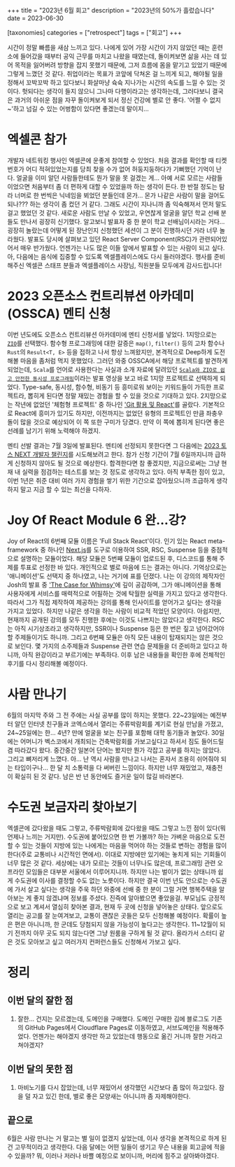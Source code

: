 +++
title = "2023년 6월 회고"
description = "2023년의 50%가 흘렀습니다"
date = 2023-06-30

[taxonomies]
categories = ["retrospect"]
tags = ["회고"]
+++

시간이 정말 빠름을 새삼 느끼고 있다. 나에게 있어 가장 시간이 가지 않았던 때는 훈련소에 들어갔을 때부터 공익 근무를 마치고 나왔을 때였는데, 돌이켜보면 삶을 사는 데 있어 목적을 잃어버려 방향을 잡지 못했기 때문에, 그저 흐름에 몸을 맡기고 있었기 때문에 그렇게 느꼈던 것 같다. 취업이라는 목표가 코앞에 닥쳐온 걸 느끼게 되고, 해야될 일을 정해서 꼬박꼬박 하고 있다보니 화살마냥 슉슉 지나가는 시간의 속도를 느낄 수 있는 것이다. 헛되다는 생각이 들지 않으니 그나마 다행이라고는 생각하는데, 그러다보니 결국은 과거의 아쉬운 점을 자꾸 돌이켜보게 되서 정신 건강에 별로 안 좋다. '어쩔 수 없지~'하고 넘길 수 있는 어벙함이 있다면 좋겠는데 말이지...
<!-- more -->

# 엑셀콘 참가
개발자 네트워킹 행사인 엑셀콘에 운좋게 참여할 수 있었다. 처음 결과를 확인할 때 티켓 번호가 어디 적혀있었는지를 당최 찾을 수가 없어 허둥지둥하다가 기뻐했던 기억이 난다. 얼굴을 이미 알던 사람들한테도 뭔가 말을 못 걸겠는 게... 아예 서로 모르는 사람들이었으면 처음부터 좀 더 편하게 대할 수 있었을까 하는 생각이 든다. 한 반절 정도는 탐라 너머로 한 번씩은 닉네임을 뵈었던 분들인데 몬가... 몬가 나같은 사람이 말을 걸어도 되나??? 하는 생각이 좀 컸던 거 같다. 그래도 시간이 지나니까 좀 익숙해져서 먼저 말도 걸고 했었던 것 같다. 새로운 사람도 만날 수 있었고, 우연찮게 얼굴을 알던 학교 선배 분들도 만나서 굉장히 신기했다. 알고보니 발표자 중 한 분이 학교 선배님이시라는 거다... 굉장히 놀랐는데 어떻게 된 장난인지 신청했던 세션이 그 분이 진행하시던 거라 너무 놀라웠다. 발표도 당시에 살펴보고 있던 React Server Component(RSC)가 관련되어있어서 매우 반가웠다. 언젠가는 나도 많은 이들 앞에서 발표할 수 있는 사람이 되고 싶다. 아, 다음에는 음식에 집중할 수 있도록 엑셀플레이스에도 다시 들러야겠다. 행사를 준비해주신 엑셀콘 스태프 분들과 엑셀플레이스 사장님, 직원분들 모두에게 감사드립니다!

# 2023 오픈소스 컨트리뷰션 아카데미(OSSCA) 멘티 신청
이번 년도에도 오픈소스 컨트리뷰션 아카데미에 멘티 신청서를 넣었다. 1지망으로는 [`ZIO`](https://zio.dev/)를 선택했다. 함수형 프로그래밍에 대한 갈증은 `map()`, `filter()` 등의 고차 함수나 `Rust`의 `Result<T, E>` 등을 접하고 나서 항상 느껴왔지만, 본격적으로 Deep하게 도전해볼 마음을 좀처럼 먹지 못했었다. 그러던 와중 OSSCA에서 해당 프로젝트를 발견하게 되었는데, `Scala`를 언어로 사용한다는 사실과 소개 자료에 달려있던 [`Scala와 ZIO로 쉽고 안전한 동시성 프로그래밍`](https://www.youtube.com/watch?v=RUAA7WDoKEE)이라는 발표 영상을 보고 바로 1지망 프로젝트로 선택하게 되었다. Type-safe, 동시성, 함수형, 비동기 등 흥미로워 보이는 키워드들이 가득한 프로젝트라, 뽑히게 된다면 정말 재밌는 경험을 할 수 있을 것으로 기대하고 있다. 2지망으로는 작년에 없었던 '체험형 프로젝트' 중 하나인 ['Git 활용 및 React'](https://www.oss.kr/ossca_23_projects/show/9796b22a-57ed-48e1-9449-4d8c127085dc)를 골랐다. 기본적으로 React에 흥미가 있기도 하지만, 이전까지는 없었던 유형의 프로젝트인 만큼 좌충우돌이 많을 것으로 예상되어 이 쪽 또한 구미가 당겼다. 만약 이 쪽에 뽑히게 된다면 좋은 선례를 남기기 위해 노력해야 하겠지.

멘티 선발 결과는 7월 3일에 발표된다. 멘티에 선정되지 못한다면 그 다음에는 [2023 토스 NEXT 개발자 챌린지](https://toss.im/career/next-developer-2023)를 시도해보려고 한다. 참가 신청 기간이 7월 6일까지니까 급하게 신청하지 않아도 될 것으로 예상한다. 합격한다면 참 좋겠지만, 지금으로써는 그냥 현재 내 실력을 점검하는 테스트를 보는 것 정도로 생각하고 있다. 아직 부족한 점이 있고, 이번 1년은 취준 대비 여러 가지 경험을 쌓기 위한 기간으로 잡아뒀으니까 조급하게 생각하지 말고 지금 할 수 있는 최선을 다하자.

# Joy Of React Module 6 완...강?
Joy of React의 6번째 모듈 이름은 'Full Stack React'이다. 인기 있는 React meta-framework 중 하나인 [Next.js](https://nextjs.org/)를 도구로 이용하여 SSR, RSC, Suspense 등을 중점적으로 설명하는 모듈이었다. 해당 모듈은 5번째 모듈이 업로드된 후, 디스코드를 통해 주제를 투표로 선정한 바 있다. 개인적으로 별로 마음에 드는 결과는 아니다. 기억상으로는 '애니메이션'도 선택지 중 하나였고, 나는 거기에 표를 던졌다. 나는 이 강의의 제작자인 Josh의 발표 중 ['The Case for Whimsy'](https://www.youtube.com/watch?v=Z2d9rw9RwyE)에 깊이 공감하며, 그가 애니메이션을 통해 사용자에게 서비스를 매력적으로 어필하는 것에 탁월한 실력을 가지고 있다고 생각한다. 따라서 그가 직접 제작하여 제공하는 강의를 통해 인사이트를 얻어가고 싶다는 생각을 가지고 있었다. 하지만 나같은 생각을 하는 사람이 비교적 적었던 모양이다. 아쉽지만, 현재까지 공개된 강의를 모두 진행한 후에는 이것도 나쁘지는 않았다고 생각한다. RSC는 아직 시기상조라고 생각하지만, SSR이나 Suspense 등은 한 번은 짚고 넘어갔어야 할 주제들이기도 하니까. 그리고 6번째 모듈은 아직 모든 내용이 탑재되지는 않은 것으로 보인다. 몇 가지의 소주제들과 Suspense 관련 연습 문제들을 더 준비하고 있다고 하니까, 아직 완강이라고 부르기에는 부족하다. 이후 남은 내용들을 확인한 후에 전체적인 후기를 다시 정리해볼 예정이다.

# 사람 만나기
6월의 마지막 주와 그 전 주에는 사실 공부를 많이 하지는 못했다. 22~23일에는 예전부터 알던 인터넷 친구들과 코엑스에서 열리는 주류박람회를 계기로 현실 만남을 가졌고, 24~25일에는 한... 4년? 만에 얼굴을 보는 친구를 포함해 대학 동기들과 놀았다. 30일에는 어머니가 벡스코에서 개최되는 건축박람회를 가보고싶다고 하셔서 짐도 들어드릴 겸 따라갔다 왔다. 중간중간 일본어 단어는 봤지만 뭔가 각잡고 공부를 하지는 않았다. 그리고 뼈저리게 느꼈다. 아... 난 역시 사람을 만나고 나서는 혼자서 조용히 쉬어줘야 되는 타입이구나... 한 달 치 소통력을 다 써버린 느낌이다. 하지만 너무 재밌었고, 재충전이 확실히 된 것 같다. 남은 반 년 동안에도 즐거운 일이 많길 바라본다.

# 수도권 보금자리 찾아보기
엑셀콘에 갔다왔을 때도 그렇고, 주류박람회에 갔다왔을 때도 그렇고 느낀 점이 있다(뭐 언제나 느끼는 거지만). 수도권에 붙어있으면 한 번 가볼까? 하는 가벼운 마음으로 도전할 수 있는 것들이 지방에 있는 나에게는 마음을 먹어야 하는 것들로 변하는 경험을 많이 한다(주로 교통비나 시간적인 면에서). 이대로 지방에만 있기에는 놓치게 되는 기회들이 너무 많은 것 같다. 세상에는 내가 모르는 것들이 너무나도 많은데, 프로그래밍 관련 오프라인 모임들은 대부분 서울에서 이루어지니까. 하지만 나는 벌이가 없는 상태니까 쉽게 수도권에 이사를 결정할 수도 없는 노릇이다. 하지만 결국 이번 년도 안으로는 수도권에 가서 살고 싶다는 생각을 주욱 하던 와중에 선배 중 한 분이 그럴 거면 행복주택을 알아보는 게 좋지 않겠냐며 정보를 주셨다. 진즉에 알아봤으면 좋았을걸. 부모님도 긍정적으로 보고 계셔서 열심히 찾아본 결과, 현재 두 곳에 신청을 넣어놓은 상태다. 앞으로도 열리는 공고를 잘 눈여겨보고, 교통이 괜찮은 곳들은 모두 신청해볼 예정이다. 확률이 높은 편은 아니니까, 한 군데도 당첨되지 않을 가능성이 높다고는 생각한다. 11~12월이 되기 전까지 아무 곳도 되지 않는다면 그냥 원룸을 구하게 될 것 같다. 올라가서 스터디 같은 것도 모아보고 싶고 여러가지 컨퍼런스들도 신청해서 가보고 싶다.

# 정리

## 이번 달의 잘한 점

1. 잘한... 건지는 모르겠는데, 도메인을 구매했다. 도메인 구매한 김에 블로그도 기존의 GitHub Pages에서 Cloudflare Pages로 이동하였고, 서브도메인을 적용해주었다. 언젠가는 해야겠지 생각만 하고 있었는데 행동으로 옮긴 거니까 잘한 거라고 쳐야겠지?

## 이번 달의 못한 점

1. 마비노기를 다시 잡았는데, 너무 재밌어서 생각했던 시간보다 좀 많이 하고있다. 잠을 덜 자고 있긴 한데, 별로 좋은 모양새는 아니니까 좀 자제해야한다.

## 끝으로
6월은 사람 만나는 거 말고는 별 일이 없겠지 싶었는데, 이사 생각을 본격적으로 하게 된 건 고무적이라고 생각한다. 다음 달에는 어떤 일들이 생기고 무슨 내용을 회고글에 적을 수 있을까? 뭐, 이러나 저러나 바쁠 예정으로 보이니까, 머리에 힘주고 살아봐야겠다.